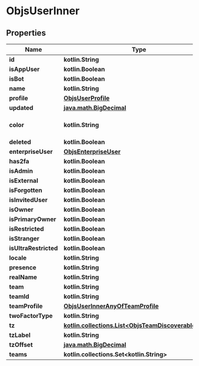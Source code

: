 
# ObjsUserInner

## Properties
Name | Type | Description | Notes
------------ | ------------- | ------------- | -------------
**id** | **kotlin.String** |  | 
**isAppUser** | **kotlin.Boolean** |  | 
**isBot** | **kotlin.Boolean** |  | 
**name** | **kotlin.String** |  | 
**profile** | [**ObjsUserProfile**](ObjsUserProfile.md) |  | 
**updated** | [**java.math.BigDecimal**](java.math.BigDecimal.md) |  | 
**color** | **kotlin.String** | refercing to bug: https://jira.tinyspeck.com/browse/EVALUE-1559 |  [optional]
**deleted** | **kotlin.Boolean** |  |  [optional]
**enterpriseUser** | [**ObjsEnterpriseUser**](ObjsEnterpriseUser.md) |  |  [optional]
**has2fa** | **kotlin.Boolean** |  |  [optional]
**isAdmin** | **kotlin.Boolean** |  |  [optional]
**isExternal** | **kotlin.Boolean** |  |  [optional]
**isForgotten** | **kotlin.Boolean** |  |  [optional]
**isInvitedUser** | **kotlin.Boolean** |  |  [optional]
**isOwner** | **kotlin.Boolean** |  |  [optional]
**isPrimaryOwner** | **kotlin.Boolean** |  |  [optional]
**isRestricted** | **kotlin.Boolean** |  |  [optional]
**isStranger** | **kotlin.Boolean** |  |  [optional]
**isUltraRestricted** | **kotlin.Boolean** |  |  [optional]
**locale** | **kotlin.String** |  |  [optional]
**presence** | **kotlin.String** |  |  [optional]
**realName** | **kotlin.String** |  |  [optional]
**team** | **kotlin.String** |  |  [optional]
**teamId** | **kotlin.String** |  |  [optional]
**teamProfile** | [**ObjsUserInnerAnyOfTeamProfile**](ObjsUserInnerAnyOfTeamProfile.md) |  |  [optional]
**twoFactorType** | **kotlin.String** |  |  [optional]
**tz** | [**kotlin.collections.List&lt;ObjsTeamDiscoverableInner&gt;**](ObjsTeamDiscoverableInner.md) |  |  [optional]
**tzLabel** | **kotlin.String** |  |  [optional]
**tzOffset** | [**java.math.BigDecimal**](java.math.BigDecimal.md) |  |  [optional]
**teams** | **kotlin.collections.Set&lt;kotlin.String&gt;** |  |  [optional]



